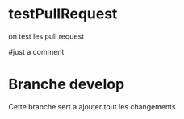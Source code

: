 # testPullRequest
on test les pull request


#just a comment 
# Branche develop
Cette branche sert a ajouter tout les changements